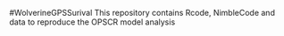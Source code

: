 #WolverineGPSSurival
This repository contains Rcode, NimbleCode and data to reproduce the OPSCR model analysis
